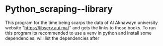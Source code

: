 # Python_scraping--library
This program for the time being scarps the data of Al Akhawayn university website "https://libserv.aui.ma/" and gets the links to those books.
To run this program its recommended to use a venv in python and install some dependencies.
will list the dependencies after
